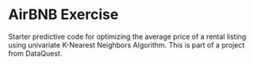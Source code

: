 # AirBNB Exercise
Starter predictive code for optimizing the average price of a rental listing using univariate K-Nearest Neighbors Algorithm. This is part of a project from DataQuest.
